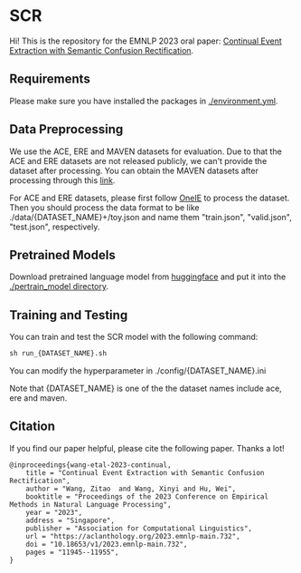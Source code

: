 # SCR

Hi! This is the repository for the EMNLP 2023 oral paper: [Continual Event Extraction with Semantic Confusion Rectification](https://aclanthology.org/2023.emnlp-main.732.pdf).

## Requirements

Please make sure you have installed the packages in [./environment.yml](https://github.com/nju-websoft/SCR/blob/main/environment.yml).

## Data Preprocessing

We use the ACE, ERE and MAVEN datasets for evaluation. Due to that the ACE and ERE datasets are not released publicly, we can't provide the dataset after processing. You can obtain the MAVEN datasets after processing through this [link]( https://drive.google.com/file/d/1-Zud2K_X0cmffwXAMBZ_WwNd9u88vHEE/view?usp=drive_link).

For ACE and ERE datasets, please first follow [OneIE](https://github.com/GerlinGreen/OneIE) to process the dataset. Then you should process the data format to be like ./data/{DATASET_NAME}+/toy.json and name them "train.json", "valid.json", "test.json", respectively.

## Pretrained Models

Download pretrained language model from [huggingface](https://huggingface.co/bert-base-uncased) and put it into the [./pertrain_model directory](https://github.com/nju-websoft/SCR/tree/main/pretrain_model).

## Training and Testing

You can train and test the SCR model  with the following command:

```cmd
sh run_{DATASET_NAME}.sh
```

You can modify the hyperparameter in ./config/{DATASET_NAME}.ini 

Note that {DATASET_NAME} is one of the the dataset names include ace, ere and maven. 

## Citation

If you find our paper helpful, please cite the following paper. Thanks a lot!

```
@inproceedings{wang-etal-2023-continual,
    title = "Continual Event Extraction with Semantic Confusion Rectification",
    author = "Wang, Zitao  and Wang, Xinyi and Hu, Wei",
    booktitle = "Proceedings of the 2023 Conference on Empirical Methods in Natural Language Processing",
    year = "2023",
    address = "Singapore",
    publisher = "Association for Computational Linguistics",
    url = "https://aclanthology.org/2023.emnlp-main.732",
    doi = "10.18653/v1/2023.emnlp-main.732",
    pages = "11945--11955",
}
```

